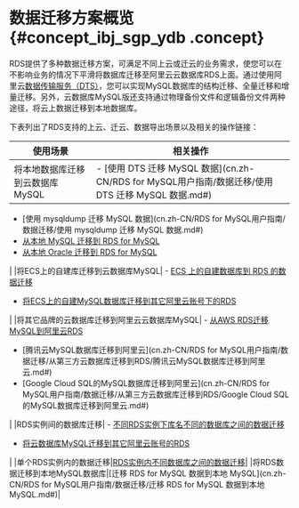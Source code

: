 # 数据迁移方案概览 {#concept_ibj_sgp_ydb .concept}

RDS提供了多种数据迁移方案，可满足不同上云或迁云的业务需求，使您可以在不影响业务的情况下平滑将数据库迁移至阿里云云数据库RDS上面。通过使用阿里云[数据传输服务（DTS）](https://help.aliyun.com/document_detail/26592.html)，您可以实现MySQL数据库的结构迁移、全量迁移和增量迁移。另外，云数据库MySQL版还支持通过物理备份文件和逻辑备份文件两种途径，将云上数据迁移到本地数据库。

下表列出了RDS支持的上云、迁云、数据导出场景以及相关的操作链接：

|使用场景|相关操作|
|----|----|
|将本地数据库迁移到云数据库MySQL| -   [使用 DTS 迁移 MySQL 数据](cn.zh-CN/RDS for MySQL用户指南/数据迁移/使用 DTS 迁移 MySQL 数据.md#)
-   [使用 mysqldump 迁移 MySQL 数据](cn.zh-CN/RDS for MySQL用户指南/数据迁移/使用 mysqldump 迁移 MySQL 数据.md#)
-   [从本地 MySQL 迁移到 RDS for MySQL](https://help.aliyun.com/document_detail/26621.html)
-   [从本地 Oracle 迁移到 RDS for MySQL](https://help.aliyun.com/document_detail/26620.html)

 |
|将ECS上的自建库迁移到云数据库MySQL| -   [ECS 上的自建数据库到 RDS 的数据迁移](https://help.aliyun.com/document_detail/26627.html)
-   [将ECS上的自建MySQL数据库迁移到其它阿里云账号下的RDS](https://help.aliyun.com/document_detail/26653.html)

 |
|将其它品牌的云数据库迁移到阿里云云数据库MySQL| -   [从AWS RDS迁移MySQL到阿里云RDS](https://help.aliyun.com/document_detail/52555.html)
-   [腾讯云MySQL数据库迁移到阿里云](cn.zh-CN/RDS for MySQL用户指南/数据迁移/从第三方云数据库迁移到RDS/腾讯云MySQL数据库迁移到阿里云.md#)
-   [Google Cloud SQL的MySQL数据库迁移到阿里云](cn.zh-CN/RDS for MySQL用户指南/数据迁移/从第三方云数据库迁移到RDS/Google Cloud SQL的MySQL数据库迁移到阿里云.md#)

 |
|RDS实例间的数据库迁移| -   [不同RDS实例下库名不同的数据库之间的数据迁移](https://help.aliyun.com/document_detail/26650.html)
-   [将云数据库MySQL迁移到其它阿里云账号的RDS](https://help.aliyun.com/document_detail/26652.html)

 |
|单个RDS实例内的数据迁移|[RDS实例内不同数据库之间的数据迁移](https://help.aliyun.com/document_detail/26651.html)|
|将RDS数据迁移到本地MySQL数据库|[迁移 RDS for MySQL 数据到本地 MySQL](cn.zh-CN/RDS for MySQL用户指南/数据迁移/迁移 RDS for MySQL 数据到本地 MySQL.md#)|

